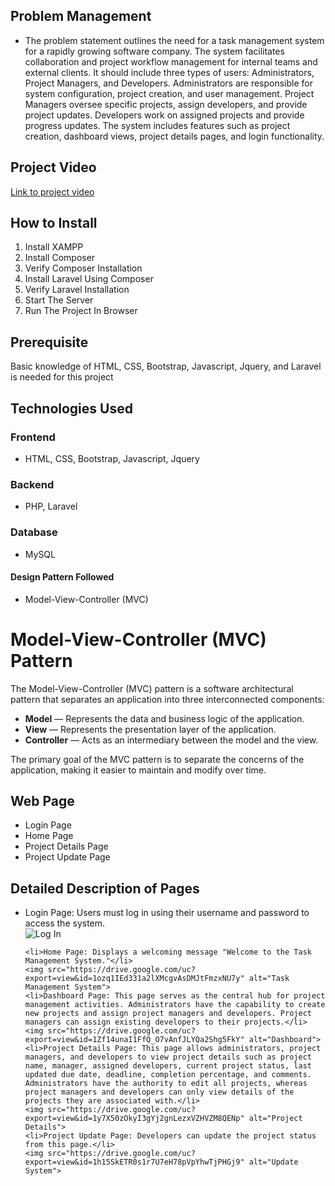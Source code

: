 <!DOCTYPE html>
<html lang="en">
<head>
    <meta charset="UTF-8">
    <meta name="viewport" content="width=device-width, initial-scale=1.0">
    <title>Model-View-Controller (MVC) Pattern</title>
</head>
<body>

<h2>Problem Management</h2>
<ul>
    <li>The problem statement outlines the need for a task management system for a rapidly growing software company. The system facilitates collaboration and project workflow management for internal teams and external clients. It should include three types of users: Administrators, Project Managers, and Developers. Administrators are responsible for system configuration, project creation, and user management. Project Managers oversee specific projects, assign developers, and provide project updates. Developers work on assigned projects and provide progress updates. The system includes features such as project creation, dashboard views, project details pages, and login functionality.</li>
</ul>

<h2>Project Video</h2>
<p><a href="#">Link to project video</a></p>

<h2>How to Install</h2>
<ol>
    <li>Install XAMPP</li>
    <li>Install Composer</li>
    <li>Verify Composer Installation</li>
    <li>Install Laravel Using Composer</li>
    <li>Verify Laravel Installation</li>
    <li>Start The Server</li>
    <li>Run The Project In Browser</li>
</ol>

<h2>Prerequisite</h2>
<p>Basic knowledge of HTML, CSS, Bootstrap, Javascript, Jquery, and Laravel is needed for this project</p>

<h2>Technologies Used</h2>
<h3>Frontend</h3>
<ul>
    <li>HTML, CSS, Bootstrap, Javascript, Jquery</li>
</ul>
<h3>Backend</h3>
<ul>
    <li>PHP, Laravel</li>
</ul>
<h3>Database</h3>
<ul>
    <li>MySQL</li>
</ul>
<h4>Design Pattern Followed</h4>
<ul>
    <li>Model-View-Controller (MVC)</li>
</ul>

<h1>Model-View-Controller (MVC) Pattern</h1>

<p>The Model-View-Controller (MVC) pattern is a software architectural pattern that separates an application into three interconnected components:</p>

<ul>
    <li><strong>Model</strong> — Represents the data and business logic of the application.</li>
    <li><strong>View</strong> — Represents the presentation layer of the application.</li>
    <li><strong>Controller</strong> — Acts as an intermediary between the model and the view.</li>
</ul>

<p>The primary goal of the MVC pattern is to separate the concerns of the application, making it easier to maintain and modify over time.</p>

<h2>Web Page</h2>
<ul>
    <li>Login Page</li>
    <li>Home Page</li>
    <li>Project Details Page</li>
    <li>Project Update Page</li>
</ul>

<h2>Detailed Description of Pages</h2>
<ul>
    <li>Login Page: Users must log in using their username and password to access the system.</li>
    <img src="https://drive.google.com/uc?export=view&id=1syPiPkMIiX0j4z7oCWYQYssiH1qe7S7F" alt="Log In"> 
    
    <li>Home Page: Displays a welcoming message "Welcome to the Task Management System."</li>
    <img src="https://drive.google.com/uc?export=view&id=1ozq1IEd331a2lXMcgvAsDMJtFmzxNU7y" alt="Task Management System">
    <li>Dashboard Page: This page serves as the central hub for project management activities. Administrators have the capability to create new projects and assign project managers and developers. Project managers can assign existing developers to their projects.</li>
    <img src="https://drive.google.com/uc?export=view&id=1Zf14unaI1FfQ_O7vAnfJLYQa2Shg5FkY" alt="Dashboard">
    <li>Project Details Page: This page allows administrators, project managers, and developers to view project details such as project name, manager, assigned developers, current project status, last updated due date, deadline, completion percentage, and comments. Administrators have the authority to edit all projects, whereas project managers and developers can only view details of the projects they are associated with.</li>
    <img src="https://drive.google.com/uc?export=view&id=1y7X50zOkyI3gYj2gnLezxVZHVZM8QENp" alt="Project Details">
    <li>Project Update Page: Developers can update the project status from this page.</li>
    <img src="https://drive.google.com/uc?export=view&id=1h15SkETR0s1r7U7eH78pVpYhwTjPHGj9" alt="Update System">
</ul>

</body>
</html>
